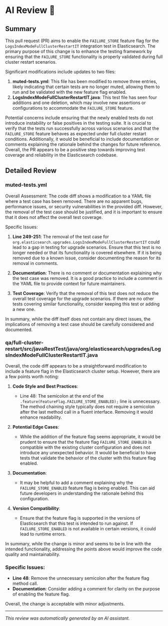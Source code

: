 # AI Review 🤖

## Summary
This pull request (PR) aims to enable the `FAILURE_STORE` feature flag for the `LogsIndexModeFullClusterRestartIT` integration test in Elasticsearch. The primary purpose of this change is to enhance the testing framework by ensuring that the `FAILURE_STORE` functionality is properly validated during full cluster restart scenarios.

Significant modifications include updates to two files: 
1. **muted-tests.yml**: This file has been modified to remove three entries, likely indicating that certain tests are no longer muted, allowing them to run and be validated with the new feature flag enabled.
2. **LogsIndexModeFullClusterRestartIT.java**: This test file has seen four additions and one deletion, which may involve new assertions or configurations to accommodate the `FAILURE_STORE` feature.

Potential concerns include ensuring that the newly enabled tests do not introduce instability or false positives in the testing suite. It is crucial to verify that the tests run successfully across various scenarios and that the `FAILURE_STORE` feature behaves as expected under full cluster restart conditions. Additionally, it would be beneficial to include documentation or comments explaining the rationale behind the changes for future reference. Overall, the PR appears to be a positive step towards improving test coverage and reliability in the Elasticsearch codebase.

## Detailed Review

### muted-tests.yml
Overall Assessment:
The code diff shows a modification to a YAML file where a test case has been removed. There are no apparent bugs, performance issues, or security vulnerabilities in the provided diff. However, the removal of the test case should be justified, and it is important to ensure that it does not affect the overall test coverage.

Specific Issues:
1. **Line 249-251**: The removal of the test case for `org.elasticsearch.upgrades.LogsIndexModeFullClusterRestartIT` could lead to a gap in testing for upgrade scenarios. Ensure that this test is no longer needed or that its functionality is covered elsewhere. If it is being removed due to a known issue, consider documenting the reason for its removal in comments.

2. **Documentation**: There is no comment or documentation explaining why the test case was removed. It is a good practice to include a comment in the YAML file to provide context for future maintainers.

3. **Test Coverage**: Verify that the removal of this test does not reduce the overall test coverage for the upgrade scenarios. If there are no other tests covering similar functionality, consider keeping this test or adding a new one.

In summary, while the diff itself does not contain any direct issues, the implications of removing a test case should be carefully considered and documented.
### qa/full-cluster-restart/src/javaRestTest/java/org/elasticsearch/upgrades/LogsIndexModeFullClusterRestartIT.java
Overall, the code diff appears to be a straightforward modification to include a feature flag in the Elasticsearch cluster setup. However, there are a few points worth noting:

1. **Code Style and Best Practices**:
   - Line 48: The semicolon at the end of the `.feature(FeatureFlag.FAILURE_STORE_ENABLED);` line is unnecessary. The method chaining style typically does not require a semicolon after the last method call in a fluent interface. Removing it would enhance readability.

2. **Potential Edge Cases**:
   - While the addition of the feature flag seems appropriate, it would be prudent to ensure that the feature flag `FAILURE_STORE_ENABLED` is compatible with the existing cluster configuration and does not introduce any unexpected behavior. It would be beneficial to have tests that validate the behavior of the cluster with this feature flag enabled.

3. **Documentation**:
   - It may be helpful to add a comment explaining why the `FAILURE_STORE_ENABLED` feature flag is being enabled. This can aid future developers in understanding the rationale behind this configuration.

4. **Version Compatibility**:
   - Ensure that the feature flag is supported in the versions of Elasticsearch that this test is intended to run against. If `FAILURE_STORE_ENABLED` is not available in certain versions, it could lead to runtime errors.

In summary, while the change is minor and seems to be in line with the intended functionality, addressing the points above would improve the code quality and maintainability. 

### Specific Issues:
- **Line 48**: Remove the unnecessary semicolon after the feature flag method call.
- **Documentation**: Consider adding a comment for clarity on the purpose of enabling the feature flag.

Overall, the change is acceptable with minor adjustments.


---
*This review was automatically generated by an AI assistant.*